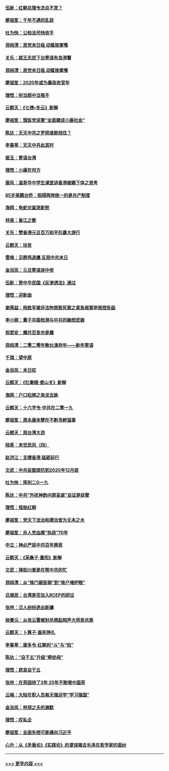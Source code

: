 #### [伍新：红朝总理令怎总不灵？](../pages/nsc993/n11770813.md?t=01061511) 
#### [廖祖笙：千年不遇的乱政](../pages/nsc993/n11770373.md?t=01061511) 
#### [吐为快：公检法司快收手](../pages/nsc993/n11770359.md?t=01061511) 
#### [郑纯清：恶党末日临 动辄挨掌嘴](../pages/nsc993/n11769912.md?t=01061511) 
#### [关乐：就王志民下台寄语有良港警](../pages/nsc993/n11769903.md?t=01061511) 
#### [郑纯清：恶党末日临 动辄挨掌嘴](../pages/nsc993/n11769356.md?t=01061511) 
#### [廖祖笙：2020年或为暴政收官年](../pages/nsc993/n11768216.md?t=01061511) 
#### [理悟：别当郎中当推手](../pages/nsc993/n11768243.md?t=01061511) 
#### [云鹤天：《七律▪冬云》新解](../pages/nsc993/n11768204.md?t=01061511) 
#### [廖祖笙：饿饭党说要“全面建成小康社会”](../pages/nsc993/n11767482.md?t=01061511) 
#### [陈达：天灭中共之罗网谁能挡住？](../pages/nsc993/n11767465.md?t=01061511) 
#### [李春草：天灭中共此其时](../pages/nsc993/n11767452.md?t=01061511) 
#### [振玉：寄语台湾](../pages/nsc993/n11767432.md?t=01061511) 
#### [理悟：小康在何方](../pages/nsc993/n11767394.md?t=01061511) 
#### [唐风：温哥华中学生课堂讲香港被踢下体之思考](../pages/nsc993/n11766848.md?t=01061511) 
#### [85岁美籍台侨：阻碍两岸统一的是共产制度](../pages/nsc993/n11765043.md?t=01061511) 
#### [海网：龟蛇对鼠哭新愁](../pages/nsc993/n11764895.md?t=01061511) 
#### [林泉：香江之歌](../pages/nsc993/n11764415.md?t=01061511) 
#### [关乐：赞香港元旦百万和平抗暴大游行](../pages/nsc993/n11764382.md?t=01061511) 
#### [云鹤天：扶贫](../pages/nsc993/n11764245.md?t=01061511) 
#### [雪绮：见群鸡退鹰  反观中共末日](../pages/nsc993/n11762112.md?t=01061511) 
#### [金浴凤：元旦寄语迷中帝](../pages/nsc993/n11761788.md?t=01061511) 
#### [伍新：贺中华民国《反渗透法》通过](../pages/nsc993/n11761994.md?t=01061511) 
#### [理悟：迎新曲](../pages/nsc993/n11761152.md?t=01061511) 
#### [谢燕益：杨胜军被非法拘禁致死案之紧急报案举报控告函](../pages/nsc993/n11756134.md?t=01061511) 
#### [李小刚：量子共振检测与中共的脑控武器](../pages/nsc993/n11754518.md?t=01061511) 
#### [祝君安：魔共百变亦是魔](../pages/nsc993/n11754469.md?t=01061511) 
#### [郑纯清：二零二零年散伙演弃年——新年寄语](../pages/nsc993/n11754195.md?t=01061511) 
#### [千瑞：望中原](../pages/nsc993/n11754159.md?t=01061511) 
#### [金浴凤：末日叹](../pages/nsc993/n11752359.md?t=01061511) 
#### [云鹤天：《忆秦娥‧娄山关》新解](../pages/nsc993/n11752348.md?t=01061511) 
#### [海网：户口松绑之来龙去脉](../pages/nsc993/n11752328.md?t=01061511) 
#### [云鹤天：十六字令‧中共在二零一九](../pages/nsc993/n11752305.md?t=01061511) 
#### [廖祖笙：周永康余孽在不断寻衅滋事](../pages/nsc993/n11751013.md?t=01061511) 
#### [云鹤天：观台湾大选](../pages/nsc993/n11751007.md?t=01061511) 
#### [陆客：末世民风（四）](../pages/nsc993/n11749203.md?t=01061511) 
#### [赵洪江：支撑香港 砥砺前行](../pages/nsc993/n11748482.md?t=01061511) 
#### [文武：中共妄图顽抗到2020年12月底](../pages/nsc993/n11748446.md?t=01061511) 
#### [吐为快：挥别二O一九](../pages/nsc993/n11748411.md?t=01061511) 
#### [陈达：中共“外扰神韵内禁圣诞”自证是妖孽](../pages/nsc993/n11748226.md?t=01061511) 
#### [理悟：怪胎红朝](../pages/nsc993/n11748206.md?t=01061511) 
#### [廖祖笙：党天下法治和德治皆为无本之木](../pages/nsc993/n11748135.md?t=01061511) 
#### [廖祖笙：杀人党血腥“执政”70年](../pages/nsc993/n11745144.md?t=01061511) 
#### [中立：神必严惩中共百年罪恶](../pages/nsc993/n11744970.md?t=01061511) 
#### [云鹤天：《采桑子‧重阳》新解](../pages/nsc993/n11744948.md?t=01061511) 
#### [文武：弹劾川普是在帮中共的忙](../pages/nsc993/n11744758.md?t=01061511) 
#### [郑纯清：从“挨门砸饭锅”到“挨户堵炉眼”](../pages/nsc993/n11744745.md?t=01061511) 
#### [吕锡民：台湾是否加入RCEP的研议](../pages/nsc993/n11744701.md?t=01061511) 
#### [张林：汉人纷纷逃出新疆](../pages/nsc993/n11743530.md?t=01061511) 
#### [徐曼沅：从张云雷被封杀想起相声大师吴兆南](../pages/nsc993/n11741816.md?t=01061511) 
#### [云鹤天：卜算子‧垂死挣扎](../pages/nsc993/n11739956.md?t=01061511) 
#### [李春草：唐多令‧红朝的“斗”与“拍”](../pages/nsc993/n11739830.md?t=01061511) 
#### [陈达：“自干五”升级“牵妨母”](../pages/nsc993/n11739724.md?t=01061511) 
#### [理悟：悲哀自干五](../pages/nsc993/n11739547.md?t=01061511) 
#### [张林：在茶园待了3年 25年不敢喝中国茶](../pages/nsc993/n11739240.md?t=01061511) 
#### [云端：大陆在职人员每天强迫学“学习强国”](../pages/nsc993/n11738735.md?t=01061511) 
#### [金浴凤：林郑之夫的渊默](../pages/nsc993/n11737735.md?t=01061511) 
#### [理悟：叹私企](../pages/nsc993/n11737715.md?t=01061511) 
#### [廖祖笙：全面失控可能袭向习近平](../pages/nsc993/n11737704.md?t=01061511) 
#### [心升：从《矛盾论》《实践论》的谬误揭去毛泽东哲学家的面纱](../pages/nsc993/n11736962.md?t=01061511) 

----
#### [ >>> 更早内容 <<< ](../indexes/nsc993-earlier.md)
